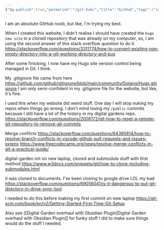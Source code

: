 ```yaml
---
{"dg-publish":true,"permalink":"/git-hub/","title":"GitHub","tags":["coding","technology"],"created":"2022-05-23T15:34:05+10:00","updated":"2023-10-05"}
---
```



I am an absolute GitHub noob, but like, I'm trying my best.

When I created this website, I didn't realise I should have created the `hugo new site` in a cloned repository that was already on my computer, so, I am using the second answer of this stack overflow question to do it.
<https://stackoverflow.com/questions/3311774/how-to-convert-existing-non-empty-directory-into-a-git-working-directory-and-pus>

After some finicking, I now have my Hugo site version control being managed in Git. I think.

My .gitignore file came from here
<https://github.com/github/gitignore/blob/main/community/Golang/Hugo.gitignore>
I am only semi-confident in my .gitignore file for the website, but like, it's fine.

I used this when my website did weird stuff. One day I will stop nuking my repos when things go wrong. I don't mind losing my `/public` commits because I still have a lot of the history in my digital gardens repo.
<https://stackoverflow.com/questions/2006172/git-how-to-reset-a-remote-git-repository-to-remove-all-commits>

Merge conflicts
<https://stackoverflow.com/questions/64395814/how-to-resolve-branch-conflicts-in-vscode-github-pull-requests-and-issues-extens>
https://www.freecodecamp.org/news/resolve-merge-conflicts-in-git-a-practical-guide/

digital-garden init on new laptop, cloned and submodule stuff with first method <https://www.w3docs.com/snippets/git/how-to-clone-including-submodules.html>

it was cloned to documents. I've been cloning to google drive LOL my bad <https://stackoverflow.com/questions/69056041/is-it-dangerous-to-put-git-directory-in-drive-sync-tool>

I needed to do this before making my first commit on new laptop <https://git-scm.com/book/en/v2/Getting-Started-First-Time-Git-Setup>

Also see [[Digital Garden overhaul with Obsidian Plugin\|Digital Garden overhaul with Obsidian Plugin]] for funky stuff I did to make sure things would do the stuff I needed.
